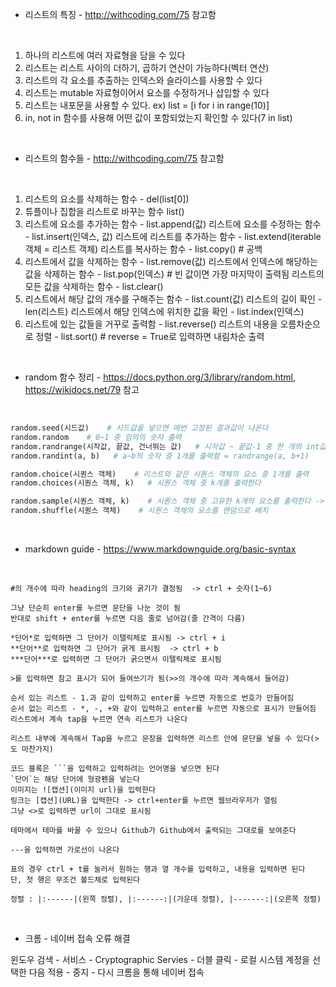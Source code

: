 

- 리스트의 특징 - http://withcoding.com/75  참고함

​

1. 하나의 리스트에 여러 자료형을 담을 수 있다
2. 리스트는 리스트 사이의 더하기, 곱하기 연산이 가능하다(벡터 연산)
3. 리스트의 각 요소를 추출하는 인덱스와 슬라이스를 사용할 수 있다
4. 리스트는 mutable 자료형이어서 요소를 수정하거나 삽입할 수 있다
5. 리스트는 내포문을 사용할 수 있다. ex) list = [i for i in range(10)]
6. in, not in 함수를 사용해 어떤 값이 포함되었는지 확인할 수 있다(7 in list)

​

- 리스트의 함수들 - http://withcoding.com/75  참고함

​

1. 리스트의 요소를 삭제하는 함수 - del(list[0])
2. 튜플이나 집합을 리스트로 바꾸는 함수 list()
3. 리스트에 요소를 추가하는 함수 - list.append(값)
   리스트에 요소를 수정하는 함수 - list.insert(인덱스, 값)
   리스트에 리스트를 추가하는 함수 - list.extend(iterable 객체 = 리스트 객체)
   리스트를 복사하는 함수 - list.copy()   # 공백
4. 리스트에서 값을 삭제하는 함수 - list.remove(값)
   리스트에서 인덱스에 해당하는 값을 삭제하는 함수 - list.pop(인덱스)   # 빈 값이면 가장 마지막이 출력됨
   리스트의 모든 값을 삭제하는 함수 - list.clear()
5. 리스트에서 해당 값의 개수를 구해주는 함수 - list.count(값)
   리스트의 길이 확인 - len(리스트)
   리스트에서 해당 인덱스에 위치한 값을 확인 - list.index(인덱스)
6. 리스트에 있는 값들을 거꾸로 출력함 - list.reverse()
   리스트의 내용을 오름차순으로 정렬 - list.sort()   # reverse = True로 입력하면 내림차순 출력

​

* random 함수 정리 - https://docs.python.org/3/library/random.html, https://wikidocs.net/79 참고

​

```python
random.seed(시드값)    # 시드값을 넣으면 매번 고정된 결과값이 나온다
random.random    # 0~1 중 임의의 숫자 출력
random.randrange(시작값, 끝값, 건너뛰는 값)   # 시작값 ~ 끝값-1 중 한 개의 int값만 임의로 출력
random.randint(a, b)   # a~b의 숫자 중 1개를 출력함 = randrange(a, b+1)

random.choice(시퀀스 객체)    # 리스트와 같은 시퀀스 객체의 요소 중 1개를 출력
random.choices(시퀀스 객체, k)   # 시퀀스 객체 중 k개를 출력한다

random.sample(시퀀스 객체, k)    # 시퀀스 객체 중 고유한 k개의 요소를 출력한다 -> 원래 객체는 바뀌지 않고 새로운 리스트를 출력한다
random.shuffle(시퀀스 객체)    # 시퀀스 객체의 요소를 랜덤으로 배치
```

​

* markdown guide - https://www.markdownguide.org/basic-syntax

​
```
#의 개수에 따라 heading의 크기와 굵기가 결정됨  -> ctrl + 숫자(1~6)

그냥 단순히 enter를 누르면 문단을 나눈 것이 됨
반대로 shift + enter를 누르면 다음 줄로 넘어감(줄 간격이 다름)

*단어*로 입력하면 그 단어가 이탤릭체로 표시됨 -> ctrl + i
**단어**로 입력하면 그 단어가 굵게 표시됨  -> ctrl + b
***단어***로 입력하면 그 단어가 굵으면서 이탤릭체로 표시됨

>를 입력하면 참고 표시가 되어 들여쓰기가 됨(>>의 개수에 따라 계속해서 들어감)

순서 있는 리스트 - 1.과 같이 입력하고 enter를 누르면 자동으로 번호가 만들어짐
순서 없는 리스트 - *, -, +와 같이 입력하고 enter를 누르면 자동으로 표시가 만들어짐
리스트에서 계속 tap을 누르면 연속 리스트가 나온다

리스트 내부에 계속해서 Tap을 누르고 문장을 입력하면 리스트 안에 문단을 넣을 수 있다(>도 마찬가지)

코드 블록은 ```을 입력하고 입력하려는 언어명을 넣으면 된다
`단어`는 해당 단어에 형광펜을 넣는다
이미지는 ![캡션](이미지 url)을 입력한다
링크는 [캡션](URL)을 입력한다 -> ctrl+enter를 누르면 웹브라우저가 열림
그냥 <>로 입력하면 url이 그대로 표시됨

테마에서 테마를 바꿀 수 있으나 Github가 Github에서 출력되는 그대로를 보여준다

---을 입력하면 가로선이 나온다

표의 경우 ctrl + t를 눌러서 원하는 행과 열 개수를 입력하고, 내용을 입력하면 된다
단, 첫 행은 무조건 볼드체로 입력된다

정렬 : |:------|(왼쪽 정렬), |:------:|(가운데 정렬), |-------:|(오른쪽 정렬)
```

​

* 크롬 - 네이버 접속 오류 해결

윈도우 검색 - 서비스 - Cryptographic Servies - 더블 클릭 - 로컬 시스템 계정을 선택한 다음 적용 - 중지 - 다시 크롬을 통해 네이버 접속





